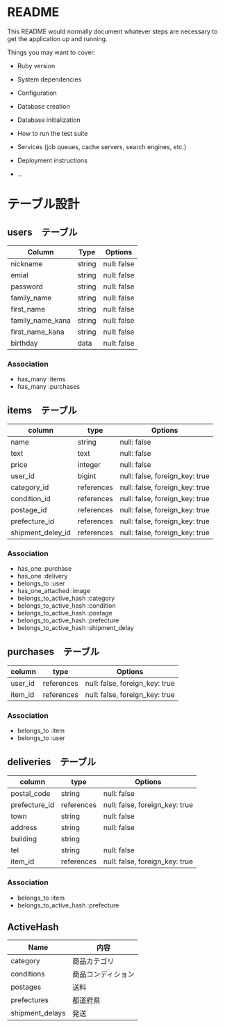 # README

This README would normally document whatever steps are necessary to get the
application up and running.

Things you may want to cover:

* Ruby version

* System dependencies

* Configuration

* Database creation

* Database initialization

* How to run the test suite

* Services (job queues, cache servers, search engines, etc.)

* Deployment instructions

* ...
# テーブル設計

## users　テーブル

| Column            | Type    | Options     |
|-------------------|---------|-------------|
| nickname          | string  | null: false |
| emial             | string  | null: false |
| password          | string  | null: false |
| family_name       | string  | null: false |
| first_name        | string  | null: false |
| family_name_kana  | string  | null: false |
| first_name_kana   | string  | null: false |
| birthday          | data    | null: false |

### Association
- has_many  :items
- has_many  :purchases

## items　テーブル

| column            | type        | Options                        |
|-------------------|-------------|--------------------------------|
| name              | string      | null: false                    |
| text              | text        | null: false                    |
| price             | integer     | null: false                    |
| user_id           | bigint      | null: false, foreign_key: true |
| category_id       | references  | null: false, foreign_key: true |
| condition_id      | references  | null: false, foreign_key: true |
| postage_id        | references  | null: false, foreign_key: true |
| prefecture_id     | references  | null: false, foreign_key: true |
| shipment_deley_id | references  | null: false, foreign_key: true |

### Association
- has_one                 :purchase
- has_one                 :delivery
- belongs_to              :user
- has_one_attached        :image
- belongs_to_active_hash  :category
- belongs_to_active_hash  :condition
- belongs_to_active_hash  :postage
- belongs_to_active_hash  :prefecture
- belongs_to_active_hash  :shipment_delay

## purchases　テーブル

| column  | type        | Options                         |
|---------|-------------|---------------------------------|
| user_id | references  | null: false, foreign_key: true  |
| item_id | references  | null: false, foreign_key: true  |

### Association
- belongs_to              :item
- belongs_to              :user

## deliveries　テーブル

| column          | type        | Options                         |
|-----------------|-------------|---------------------------------|
| postal_code     | string      | null: false                     |
| prefecture_id   | references  | null: false, foreign_key: true  |
| town            | string      | null: false                     |
| address         | string      | null: false                     |
| building        | string      |                                 |
| tel             | string      | null: false                     |
| item_id         | references  | null: false, foreign_key: true  |

### Association
- belongs_to              :item
- belongs_to_active_hash  :prefecture


## ActiveHash
| Name            | 内容                |
|-----------------|---------------------|
| category        | 商品カテゴリ        |
| conditions      | 商品コンディション  |
| postages        | 送料                |
| prefectures     | 都道府県            |
| shipment_delays | 発送                |

